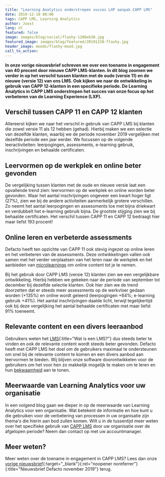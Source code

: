 ```yaml
---
title: "Learning Analytics onderstrepen succes LXP aanpak CAPP LMS"
date: 2019-12-10 08:00
tags: CAPP LMS, Learning Analytics
author: Joost
lang: nl
featured: false
image: images/blog/social/flashy-1200x630.jpg
featured_image: images/blog/featured/20191210-flashy.jpg
header_image: moods/flashy-mood.jpg
call_to_action:
---
```


__In onze vorige nieuwsbrief schreven we over een toename in engagement van 40 procent door nieuwe CAPP LMS-klanten. In dit blog zoomen we verder in op het verschil tussen klanten met de oude (versie 11) en de nieuwe (versie 12) van ons LMS. Ook kijken we naar de ontwikkeling in gebruik van CAPP 12-klanten in een specifieke periode. De Learning Analytics in CAPP LMS onderstrepen het succes van onze focus op het verbeteren van de Learning Experience (LXP).__

## Verschil tussen CAPP 11 en CAPP 12 klanten
Allereerst kijken we naar het verschil in gebruik van CAPP LMS bij klanten die zowel versie 11 als 12 hebben (gehad). Hierbij maken we een selectie van dezelfde klanten, waarbij we de periode november 2019 vergelijken met dezelfde periode een jaar eerder. We focussen op de volgende leeractiviteiten: leerpogingen, assessments, e-learning gebruik, inschrijvingen en behaalde certificaten.

## Leervormen op de werkplek en online beter gevonden
De vergelijking tussen klanten met de oude en nieuwe versie laat een opvallende trend zien: leervormen op de werkplek en online worden beter gevonden. Waar het aantal inschrijvingen ongeveer een kwart hoger ligt (27%), zien we bij de andere activiteiten aanmerkelijk grotere verschillen. Zo neemt het aantal leerpogingen en assessments toe met bijna driekwart en verdubbelt het e-learning gebruik bijna. De grootste stijging zien we bij behaalde certificaten. Het verschil tussen CAPP 11 en CAPP 12 bedraagt hier maar liefst 193 procent!

## Online leren en verbeterde assessments
Defacto heeft ten opzichte van CAPP 11 ook stevig ingezet op online leren en het verbeteren van de assessments. Deze ontwikkelingen vallen ook samen met het verder verplaatsen van het leren naar de werkplek en het aanbieden van [microlearnings](/blog/van-scorm-module-naar-microleren/) om online content tot je te nemen.

Bij het gebruik door CAPP LMS (versie 12) klanten zien we een vergelijkbare ontwikkeling. Hierbij hebben we gekeken naar de periode van september tot december bij dezelfde selectie klanten. Ook hier zien we de trend doorzetten dat er steeds meer assessments op de werkvloer gedaan worden (+135%) en online wordt geleerd (leerpogingen +64%; e-learning gebruik +41%). Het aantal inschrijvingen daalde licht, terwijl tegelijkertijd ook bij deze vergelijking het aantal behaalde certificaten met maar liefst 91% toeneemt.

## Relevante content en een divers leeraanbod
Gebruikers weten het [LMS](/wat-is-een-lms/){:title="Wat is een LMS?"} dus steeds beter te vinden en ook de relevante content wordt steeds beter gevonden. Defacto heeft met CAPP LMS het doel om de gebruikers maximaal te ondersteunen om snel bij de relevante content te komen en een divers aanbod aan leervormen te bieden. Wij blijven onze software doorontwikkelen voor de gebruikers om het voor hen zo makkelijk mogelijk te maken om te leren en hun [bekwaamheid](/blog/bevoegd-niet-bekwaam-waar-bekwaamheid-over-gaat/) aan te tonen.

## Meerwaarde van Learning Analytics voor uw organisatie
In een volgend blog gaan we dieper in op de meerwaarde van Learning Analytics voor een organisatie. Wat betekent de informatie en hoe kunt u die gebruiken voor de verbetering van processen in uw organisatie zijn thema's die hierin aan bod zullen komen. Wilt u in de tussentijd meer weten over het specifieke gebruik van [CAPP LMS](/capp-lms) door uw organisatie over de afgelopen periode? Neem dan contact op met uw accountmanager.

## Meer weten?
Meer weten over de toename in engagement in CAPP LMS? Lees dan onze [vorige nieuwsbrief](https://mailchi.mp/c0aa4f9eebc2/nieuwsbrief-nov-2019){:target="_blank"}{:rel="noopener noreferrer"}{:title="Nieuwsbrief Defacto november 2019"} terug.
